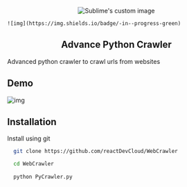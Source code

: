 
<p align="center">
  <img src="https://github.com/reactDevCloud/WebCrawler/blob/master/Group%202.svg" alt="Sublime's custom image"/>
  
  <p align="center">
    
    ![img](https://img.shields.io/badge/-in--progress-green)
    
  </p>
  
</p>

<h2 align="center">
  Advance Python Crawler
</h2>


Advanced python crawler to crawl urls from websites

## Demo

![img](https://i.ibb.co/r3dnDZm/Screenshot-2023-04-07-002953.png)


## Installation

Install using git

```bash
  git clone https://github.com/reactDevCloud/WebCrawler

  cd WebCrawler
  
  python PyCrawler.py
```

